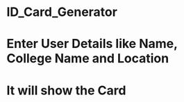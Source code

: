# ID_Card_Generator
# Enter User Details like Name, College Name and Location
# It will show the Card

